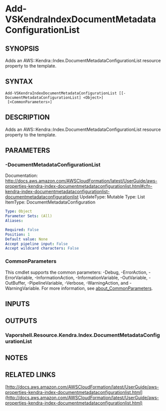 # Add-VSKendraIndexDocumentMetadataConfigurationList

## SYNOPSIS
Adds an AWS::Kendra::Index.DocumentMetadataConfigurationList resource property to the template.

## SYNTAX

```
Add-VSKendraIndexDocumentMetadataConfigurationList [[-DocumentMetadataConfigurationList] <Object>]
 [<CommonParameters>]
```

## DESCRIPTION
Adds an AWS::Kendra::Index.DocumentMetadataConfigurationList resource property to the template.

## PARAMETERS

### -DocumentMetadataConfigurationList
Documentation: http://docs.aws.amazon.com/AWSCloudFormation/latest/UserGuide/aws-properties-kendra-index-documentmetadataconfigurationlist.html#cfn-kendra-index-documentmetadataconfigurationlist-documentmetadataconfigurationlist
UpdateType: Mutable
Type: List
ItemType: DocumentMetadataConfiguration

```yaml
Type: Object
Parameter Sets: (All)
Aliases:

Required: False
Position: 1
Default value: None
Accept pipeline input: False
Accept wildcard characters: False
```

### CommonParameters
This cmdlet supports the common parameters: -Debug, -ErrorAction, -ErrorVariable, -InformationAction, -InformationVariable, -OutVariable, -OutBuffer, -PipelineVariable, -Verbose, -WarningAction, and -WarningVariable. For more information, see [about_CommonParameters](http://go.microsoft.com/fwlink/?LinkID=113216).

## INPUTS

## OUTPUTS

### Vaporshell.Resource.Kendra.Index.DocumentMetadataConfigurationList
## NOTES

## RELATED LINKS

[http://docs.aws.amazon.com/AWSCloudFormation/latest/UserGuide/aws-properties-kendra-index-documentmetadataconfigurationlist.html](http://docs.aws.amazon.com/AWSCloudFormation/latest/UserGuide/aws-properties-kendra-index-documentmetadataconfigurationlist.html)

